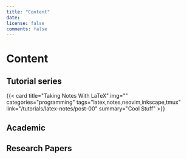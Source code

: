 ```yaml
---
title: "Content"
date:
license: false
comments: false
---
```


# Content

## Tutorial series


<div class="grid lg:grid-cols-3 md:grid-cols-2 sm:grid-cols-1 gap-3">
  {{< card title="Taking Notes With LaTeX" img="" categories="programming" tags="latex,notes,neovim,inkscape,tmux" link="/tutorials/latex-notes/post-00" summary="Cool Stuff" >}}
</div>

## Academic

## Research Papers
